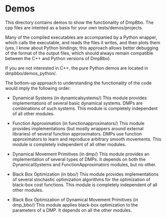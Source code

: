 # Demos

This directory contains demos to show the functionality of DmpBbo. The cpp files are intented as a basis for your own tests/demos/projects.

Many of the compiled executables are accompanied by a Python wrapper, which calls the executable, and reads the files it writes, and then plots them (yes, I know about Python bindings; this approach allows better debugging of the format of the output files, which should always remain compatible between the C++ and Python versions of DmpBbo). 

If you are not interested in C++, the pure Python demos are located in dmpbbo/demos_python/.

The bottom-up approach to understanding the functionality of the code would imply the following order:


* Dynamical Systems (in dynamicalsystems/) This module provides implementations of several basic dynamical systems. DMPs are combinations of such systems. This module is completely independent of all other modules.

* Function Approximation (in functionapproximators/) This module provides implementations (but mostly wrappers around external libraries) of several function approximators. DMPs use function approximators to learn and reproduce arbitrary smooth movements. This module is completely independent of all other modules.

* Dynamical Movement Primitives (in dmp/) This module provides an implementation of several types of DMPs. It depends on both the DynamicalSystems and FunctionApproximators modules, but no other.

* Black Box Optimization (in bbo/) This module provides implementations of several stochastic optimization algorithms for the optimization of black-box cost functions. This module is completely independent of all other modules.

* Black Box Optimization of Dynamical Movement Primitives (in dmp_bbo/) This module applies black-box optimization to the parameters of a DMP. It depends on all the other modules.









